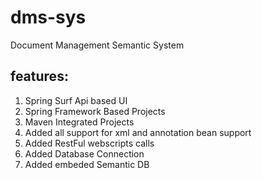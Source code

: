 dms-sys
=======

Document Management Semantic System

## features:

1. Spring Surf Api based UI
2. Spring Framework Based Projects
3. Maven Integrated Projects
4. Added all support for xml and annotation bean support
5. Added RestFul webscripts calls
6. Added Database Connection
7. Added embeded Semantic DB
